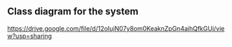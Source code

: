 ## Class diagram for the system
https://drive.google.com/file/d/12oIujN07y8om0KeaknZpGn4ajhQfkGUj/view?usp=sharing
